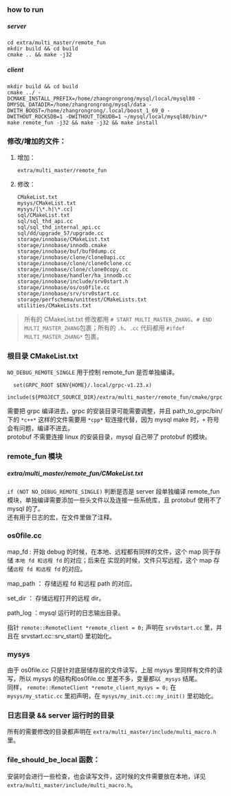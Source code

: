 
### how to run 
##### server
```
cd extra/multi_master/remote_fun
mkdir build && cd build
cmake .. && make -j32
```

##### client
```
mkdir build && cd build
cmake ../ -DCMAKE_INSTALL_PREFIX=/home/zhangrongrong/mysql/local/mysql80 -DMYSQL_DATADIR=/home/zhangrongrong/mysql/data -DWITH_BOOST=/home/zhangrongrong/.local/boost_1_69_0 -DWITHOUT_ROCKSDB=1 -DWITHOUT_TOKUDB=1 ~/mysql/local/mysql80/bin/*
make remote_fun -j32 && make -j32 && make install
```

### 修改/增加的文件：
1. 增加：  
    ```
    extra/multi_master/remote_fun
    ```
2. 修改：  
    ```
    CMakeList.txt  
    mysys/CMakeList.txt  
    mysys/[\*.h|\*.cc]  
    sql/CMakeList.txt  
    sql/sql_thd_api.cc  
    sql/sql_thd_internal_api.cc  
    sql/dd/upgrade_57/upgrade.cc  
    storage/innobase/CMakeList.txt  
    storage/innobase/innodb.cmake  
    storage/innobase/buf/buf0dump.cc  
    storage/innobase/clone/clone0api.cc  
    storage/innobase/clone/clone0clone.cc  
    storage/innobase/clone/clone0copy.cc  
    storage/innobase/handler/ha_innodb.cc  
    storage/innobase/include/srv0start.h  
    storage/innobase/os/os0file.cc  
    storage/innobase/srv/srv0start.cc  
    storage/perfschema/unittest/CMakeLists.txt  
    utilities/CMakeLists.txt 
    ```
    
> 所有的  CMakeList.txt 修改都用 `# START MULTI_MASTER_ZHANG`、`# END MULTI_MASTER_ZHANG`包裹；所有的 `.h`、`.cc` 代码都用 `#ifdef MULTI_MASTER_ZHANG*` 包裹。

### 根目录 CMakeList.txt
`NO_DEBUG_REMOTE_SINGLE` 用于控制 remote_fun 是否单独编译。  
```
  set(GRPC_ROOT $ENV{HOME}/.local/grpc-v1.23.x)
  include(${PROJECT_SOURCE_DIR}/extra/multi_master/remote_fun/cmake/grpc.cmake)
```
需要把 grpc 编译进去，grpc 的安装目录可能需要调整，并且 path_to_grpc/bin/ 下的 `*c++*` 这样的文件需要用 `*cpp*` 软连接代替，因为 mysql make 时，`+` 符号会有问题，编译不进去。  
protobuf 不需要连接 linux 的安装目录，mysql 自己带了 protobuf 的模块。

### remote_fun 模块
##### extra/multi_master/remote_fun/CMakeList.txt
`if (NOT NO_DEBUG_REMOTE_SINGLE)` 判断是否是 server 段单独编译 remote_fun 模块，单独编译需要添加一些头文件以及连接一些系统库，且 protobuf 使用不了 mysql 的了。  
还有用于日志的宏，在文件里做了注释。

### os0file.cc
map_fd : 开始 debug 的时候，在本地、远程都有同样的文件，这个 map 同于存储 `本地 fd 和远程 fd` 的对应；后来在 实现的时候，文件只写远程，这个 map 存储`远程 fd 和远程 fd` 的对应。  

map_path ： 存储远程 fd 和远程 path 的对应。

set_dir ： 存储远程打开的远程 dir。

path_log ：mysql 运行时的日志输出目录。

指针 `remote::RemoteClient *remote_client = 0;` 声明在 `srv0start.cc` 里，并且在 srvstart.cc::srv_start() 里初始化。

### mysys
由于 os0file.cc 只是针对底层储存层的文件读写，上层 mysys 里同样有文件的读写，所以 mysys 的结构和os0file.cc 里差不多，变量都以 `_mysys` 结尾。  
同样， `remote::RemoteClient *remote_client_mysys = 0;` 在 `mysys/my_static.cc` 里初声明，在 `mysys/my_init.cc::my_init()` 里初始化。

### 日志目录 && server 运行时的目录
所有的需要修改的目录都声明在 `extra/multi_master/include/multi_macro.h` 里。


### file_should_be_local 函数：
安装时会进行一些检查，也会读写文件，这时候的文件需要放在本地，详见 `extra/multi_master/include/multi_macro.h`。

